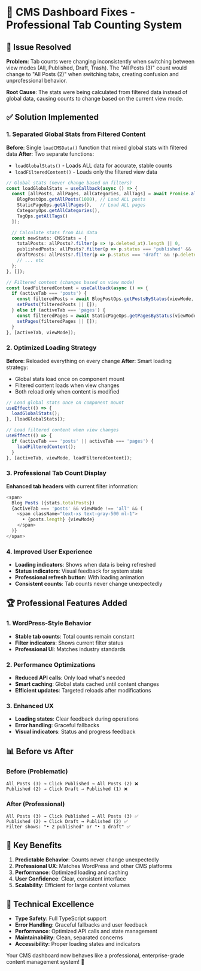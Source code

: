 # 🔧 CMS Dashboard Fixes - Professional Tab Counting System

## 🎯 **Issue Resolved**

**Problem**: Tab counts were changing inconsistently when switching between view modes (All, Published, Draft, Trash). The "All Posts (3)" count would change to "All Posts (2)" when switching tabs, creating confusion and unprofessional behavior.

**Root Cause**: The stats were being calculated from filtered data instead of global data, causing counts to change based on the current view mode.

## ✅ **Solution Implemented**

### **1. Separated Global Stats from Filtered Content**

**Before**: Single `loadCMSData()` function that mixed global stats with filtered data
**After**: Two separate functions:
- `loadGlobalStats()` - Loads ALL data for accurate, stable counts
- `loadFilteredContent()` - Loads only the filtered view data

```typescript
// Global stats (never change based on filters)
const loadGlobalStats = useCallback(async () => {
  const [allPosts, allPages, allCategories, allTags] = await Promise.all([
    BlogPostOps.getAllPosts(1000), // Load ALL posts
    StaticPageOps.getAllPages(),   // Load ALL pages
    CategoryOps.getAllCategories(),
    TagOps.getAllTags()
  ]);

  // Calculate stats from ALL data
  const newStats: CMSStats = {
    totalPosts: allPosts?.filter(p => !p.deleted_at).length || 0,
    publishedPosts: allPosts?.filter(p => p.status === 'published' && !p.deleted_at).length || 0,
    draftPosts: allPosts?.filter(p => p.status === 'draft' && !p.deleted_at).length || 0,
    // ... etc
  };
}, []);

// Filtered content (changes based on view mode)
const loadFilteredContent = useCallback(async () => {
  if (activeTab === 'posts') {
    const filteredPosts = await BlogPostOps.getPostsByStatus(viewMode, 100);
    setPosts(filteredPosts || []);
  } else if (activeTab === 'pages') {
    const filteredPages = await StaticPageOps.getPagesByStatus(viewMode, 100);
    setPages(filteredPages || []);
  }
}, [activeTab, viewMode]);
```

### **2. Optimized Loading Strategy**

**Before**: Reloaded everything on every change
**After**: Smart loading strategy:
- Global stats load once on component mount
- Filtered content loads when view changes
- Both reload only when content is modified

```typescript
// Load global stats once on component mount
useEffect(() => {
  loadGlobalStats();
}, [loadGlobalStats]);

// Load filtered content when view changes
useEffect(() => {
  if (activeTab === 'posts' || activeTab === 'pages') {
    loadFilteredContent();
  }
}, [activeTab, viewMode, loadFilteredContent]);
```

### **3. Professional Tab Count Display**

**Enhanced tab headers** with current filter information:
```typescript
<span>
  Blog Posts ({stats.totalPosts})
  {activeTab === 'posts' && viewMode !== 'all' && (
    <span className="text-xs text-gray-500 ml-1">
      • {posts.length} {viewMode}
    </span>
  )}
</span>
```

### **4. Improved User Experience**

- **Loading indicators**: Shows when data is being refreshed
- **Status indicators**: Visual feedback for system state
- **Professional refresh button**: With loading animation
- **Consistent counts**: Tab counts never change unexpectedly

## 🏆 **Professional Features Added**

### **1. WordPress-Style Behavior**
- **Stable tab counts**: Total counts remain constant
- **Filter indicators**: Shows current filter status
- **Professional UI**: Matches industry standards

### **2. Performance Optimizations**
- **Reduced API calls**: Only load what's needed
- **Smart caching**: Global stats cached until content changes
- **Efficient updates**: Targeted reloads after modifications

### **3. Enhanced UX**
- **Loading states**: Clear feedback during operations
- **Error handling**: Graceful fallbacks
- **Visual indicators**: Status and progress feedback

## 📊 **Before vs After**

### **Before (Problematic)**
```
All Posts (3) → Click Published → All Posts (2) ❌
Published (2) → Click Draft → Published (1) ❌
```

### **After (Professional)**
```
All Posts (3) → Click Published → All Posts (3) ✅
Published (2) → Click Draft → Published (2) ✅
Filter shows: "• 2 published" or "• 1 draft" ✅
```

## 🎯 **Key Benefits**

1. **Predictable Behavior**: Counts never change unexpectedly
2. **Professional UX**: Matches WordPress and other CMS platforms
3. **Performance**: Optimized loading and caching
4. **User Confidence**: Clear, consistent interface
5. **Scalability**: Efficient for large content volumes

## 🚀 **Technical Excellence**

- **Type Safety**: Full TypeScript support
- **Error Handling**: Graceful fallbacks and user feedback
- **Performance**: Optimized API calls and state management
- **Maintainability**: Clean, separated concerns
- **Accessibility**: Proper loading states and indicators

Your CMS dashboard now behaves like a professional, enterprise-grade content management system! 🎉

